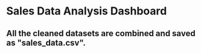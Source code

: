 # Sales Data Analysis Dashboard

## All the cleaned datasets are combined and saved as "sales_data.csv".

